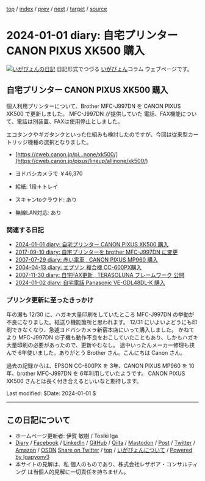 [top](../index.html) 
 / [index](index.html) 
 / [prev](../2023/ig231219.html) 
 / [next](ig240102.html) 
 / [target](https://www.igapyon.jp/igapyon/diary/2024/ig240101.html) 
 / [source](https://github.com/igapyon/diary/blob/master/2024/ig240101.src.md) 

2024-01-01 diary: 自宅プリンター CANON PIXUS XK500 購入
=====================================================================================================
[![いがぴょんの日記](https://www.igapyon.jp/igapyon/diary/images/iga202308_256.jpg "いがぴょん")](https://www.igapyon.jp/igapyon/diary/memo/memoigapyon.html) 日記形式でつづる [いがぴょん](https://www.igapyon.jp/igapyon/diary/memo/memoigapyon.html)コラム ウェブページです。

## 自宅プリンター CANON PIXUS XK500 購入

個人利用プリンターについて、Brother MFC-J997DN を CANON PIXUS XK500 で更新しました。
MFC-J997DN が提供していた 電話、FAX機能について、電話は別装置、FAXは使用停止としました。

エコタンクやギガタンクといった仕組みも検討したのですが、今回は従来型カートリッジ機種の選択となりました。

- [https://cweb.canon.jp/pi...none/xk500/](https://cweb.canon.jp/pixus/lineup/allinone/xk500/)

- ヨドバシカメラで ￥46,370
- 給紙: 1段＋トレイ
- スキャンtoクラウド: あり
- 無線LAN対応: あり

### 関連する日記

- [2024-01-01 diary: 自宅プリンター CANON PIXUS XK500 購入](https://www.igapyon.jp/igapyon/diary/2024/ig240101.html)
- [2017-09-10 diary: 自宅プリンターを brother MFC-J997DN に変更](https://www.igapyon.jp/igapyon/diary/2017/ig170910.html)
- [2007-07-29 diary: 赤い電車 , CANON PIXUS MP960 購入](https://www.igapyon.jp/igapyon/diary/2007/ig070729.html)
- [2004-04-13 diary: エプソン 複合機 CC-600PX購入](https://www.igapyon.jp/igapyon/diary/2004/ig040413.html)
- [2007-11-30 diary: 自宅FAX更新 , TERASOLUNA フレームワーク 公開](https://www.igapyon.jp/igapyon/diary/2007/ig071130.html)
- [2024-01-02 diary: 自宅電話 Panasonic VE-GDL48DL-K 購入](https://www.igapyon.jp/igapyon/diary/2024/ig240102.html)

### プリンタ更新に至ったきっかけ

年の瀬も 12/30 に、ハガキ大量印刷をしていたところ MFC-J997DN の挙動が不良になりました。紙送り機能箇所と思われます。
12/31 にいよいよどうにも印刷できなくなり、急遽ヨドバシカメラ新宿本店にいって購入しました。
かねてより MFC-J997DN の子機も動作不良をおこしていたこともあり、しかもハガキ大量印刷の必要があったので、更新やむなし。
途中いったんメーカー修理も挟んで 6年使いました。ありがとう Brother さん。こんにちは Canon さん。

過去の記録からは、EPSON CC-600PX を 3年、CANON PIXUS MP960 を 10年、brother MFC-J997DN を 6年利用していたようです。
CANON PIXUS XK500 さんとは長く付き合えるといいなと期待します。

Last modified: $Date: 2024-01-01 $


----------------------------------------------------------------------------------------------------

## この日記について

* ホームページ更新者: 伊賀 敏樹 / Tosiki Iga
* [Diary](https://www.igapyon.jp/igapyon/diary/) / [Facebook](https://www.facebook.com/igapyon) / [LinkedIn](https://www.linkedin.com/in/toshikiiga) / [GitHub](https://github.com/igapyon) / [Qiita](https://qiita.com/igapyon) / [Mastodon](https://social.vivaldi.net/@igapyon) / [Post](https://post.news/igapyon) / [Twitter](https://twitter.com/ToshikiIga) / [Amazon](https://www.amazon.co.jp/%E4%BC%8A%E8%B3%80-%E6%95%8F%E6%A8%B9/e/B004LTQWCQ) / [OSDN](https://ja.osdn.net/users/iga/)
[Share on Twitter](https://twitter.com/intent/tweet?hashtags=igapyon%2Cdiary%2C%E3%81%84%E3%81%8C%E3%81%B4%E3%82%87%E3%82%93&text=%E8%87%AA%E5%AE%85%E3%83%97%E3%83%AA%E3%83%B3%E3%82%BF%E3%83%BC+CANON+PIXUS+XK500+%E8%B3%BC%E5%85%A5&url=https%3A%2F%2Fwww.igapyon.jp%2Figapyon%2Fdiary%2F2024%2Fig240101.html) / [top](../index.html) / [いがぴょんについて](https://www.igapyon.jp/igapyon/diary/memo/memoigapyon.html) / [Powered by Igapyonv3](https://github.com/igapyon/igapyonv3)
* 本サイトの見解は、私 個人のものであり、株式会社レザボア・コンサルティング は当個人的見解に一切責任を持ちません。 
